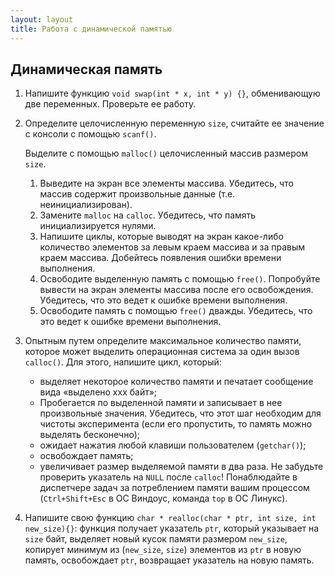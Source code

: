 ```yaml
---
layout: layout
title: Работа с динамической памятью
---
```

Динамическая память
-------------------

1. Напишите функцию `void swap(int * x, int * y) {}`, обменивающую две переменных. Проверьте ее работу.

2. Определите целочисленную переменную `size`, считайте ее значение с консоли с помощью `scanf()`. 
   
   Выделите с помощью `malloc()` целочисленный массив размером `size`. 

   1. Выведите на экран все элементы массива. Убедитесь, что массив содержит произвольные данные (т.е. неинициализирован).
   2. Замените `malloc` на `calloc`. Убедитесь, что память инициализируется нулями.
   3. Напишите циклы, которые выводят на экран какое-либо количество элементов за левым краем массива и за правым краем массива. 
      Добейтесь появления ошибки времени выполнения.
   4. Освободите выделенную память с помощью `free()`. 
      Попробуйте вывести на экран элементы  массива после его освобождения. Убедитесь, что это ведет к ошибке времени выполнения.
   5. Освободите память с помощью `free()` дважды. Убедитесь, что это ведет к ошибке времени выполнения.

3. Опытным путем определите максимальное количество памяти, которое может выделить операционная система за один вызов `calloc()`.
   Для этого, напишите цикл, который:

   * выделяет некоторое количество памяти и печатает сообщение вида «выделено xxx байт»;
   * Пробегается по выделенной памяти и записывает в нее произвольные значения.
     Убедитесь, что этот шаг необходим для чистоты эксперимента (если его пропустить, то память можно выделять бесконечно);
   * ожидает нажатия любой клавиши пользователем (`getchar()`);
   * освобождает память;
   * увеличивает размер выделяемой памяти в два раза. Не забудьте проверить указатель на `NULL` после `calloc`! 
     Понаблюдайте в диспетчере задач за потреблением памяти вашим процессом (`Ctrl+Shift+Esc` в ОС Виндоус, команда `top` в ОС Линукс).

4.  Напишите свою функцию `char * realloc(char * ptr, int size, int new_size){}`: функция получает указатель `ptr`, который указывает на `size` байт, выделяет новый кусок памяти размером `new_size`, копирует минимум из (`new_size`, `size`) элементов из `ptr` в новую память, освобождает `ptr`, возвращает указатель на новую память.

